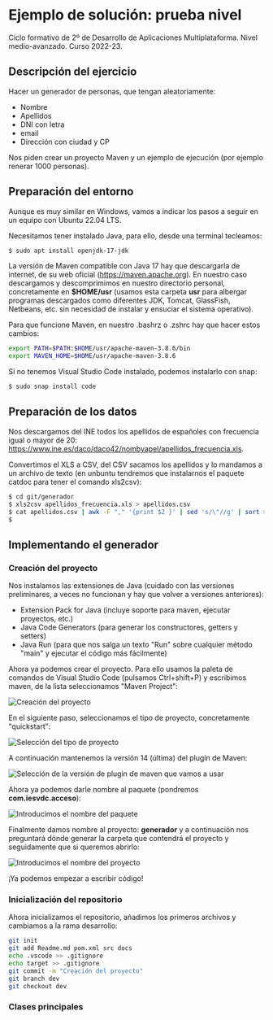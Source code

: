 # Ejemplo de solución: prueba nivel

Ciclo formativo de 2º de Desarrollo de Aplicaciones Multiplataforma.
Nivel medio-avanzado.
Curso 2022-23.

## Descripción del ejercicio

Hacer un generador de personas, que tengan aleatoriamente:

* Nombre
* Apellidos
* DNI con letra
* email
* Dirección con ciudad y CP

Nos piden crear un proyecto Maven y un ejemplo de ejecución (por ejemplo renerar 1000 personas).

## Preparación del entorno

Aunque es muy similar en Windows, vamos a indicar los pasos a seguir en un equipo con Ubuntu 22.04 LTS.

Necesitamos tener instalado Java, para ello, desde una terminal tecleamos:

```bash
$ sudo apt install openjdk-17-jdk
```

La versión de Maven compatible con Java 17 hay que descargarla de internet, de su web oficial (<https://maven.apache.org>). En nuestro caso descargamos y descomprimimos en nuestro directorio personal, concretamente en **$HOME/usr** (usamos esta carpeta **usr** para albergar programas descargados como diferentes JDK, Tomcat, GlassFish, Netbeans, etc. sin necesidad de instalar y ensuciar el sistema operativo).

Para que funcione Maven, en nuestro .bashrz o .zshrc hay que hacer estos cambios:

```bash
export PATH=$PATH:$HOME/usr/apache-maven-3.8.6/bin
export MAVEN_HOME=$HOME/usr/apache-maven-3.8.6
```

Si no tenemos Visual Studio Code instalado, podemos instalarlo con snap:

```bash
$ sudo snap install code
```

## Preparación de los datos

Nos descargamos del INE todos los apellidos de españoles con frecuencia igual o mayor de 20: <https://www.ine.es/daco/daco42/nombyapel/apellidos_frecuencia.xls>.

Convertimos el XLS a CSV, del CSV sacamos los apellidos y lo mandamos a un archivo de texto (en unbuntu tendremos que instalarnos el paquete catdoc para tener el comando xls2csv):

```bash
$ cd git/generador
$ xls2csv apellidos_frecuencia.xls > apellidos.csv 
$ cat apellidos.csv | awk -F "," '{print $2 }' | sed 's/\"//g' | sort > apellidos.txt
$ 
```

## Implementando el generador

### Creación del proyecto

Nos instalamos las extensiones de Java (cuidado con las versiones preliminares, a veces no funcionan y hay que volver a versiones anteriores):

* Extension Pack for Java (incluye soporte para maven, ejecutar proyectos, etc.)
* Java Code Generators (para generar los constructores, getters y setters)
* Java Run (para que nos salga un texto "Run" sobre cualquier método "main" y ejecutar el código más fácilmente)

Ahora ya podemos crear el proyecto. Para ello usamos la paleta de comandos de Visual Studio Code (pulsamos Ctrl+shift+P) y escribimos maven, de la lista seleccionamos "Maven Project":

![Creación del proyecto](docs/01-crearProyecto.png)

En el siguiente paso, seleccionamos el tipo de proyecto, concretamente "quickstart":

![Selección del tipo de proyecto](docs/02-seleccionTipoProyecto.png)

A continuación mantenemos la versión 14 (última) del plugin de Maven:

![Selección de la versión de plugin de maven que vamos a usar](docs/03-versionMaven.png)

Ahora ya podemos darle nombre al paquete (pondremos **com.iesvdc.acceso**):

![Introducimos el nombre del paquete](docs/04-paquete.png)

Finalmente damos nombre al proyecto: **generador** y a continuación nos preguntará dónde generar la carpeta que contendrá el proyecto y seguidamente que si queremos abrirlo:

![Introducimos el nombre del proyecto](docs/05-proyecto.png)

¡Ya podemos empezar a escribir código!

### Inicialización del repositorio

Ahora inicializamos el repositorio, añadimos los primeros archivos y cambiamos a la rama desarrollo:

```bash
git init
git add Readme.md pom.xml src docs
echo .vscode >> .gitignore
echo target >> .gitignore
git commit -m "Creación del proyecto"
git branch dev
git checkout dev
```

### Clases principales


